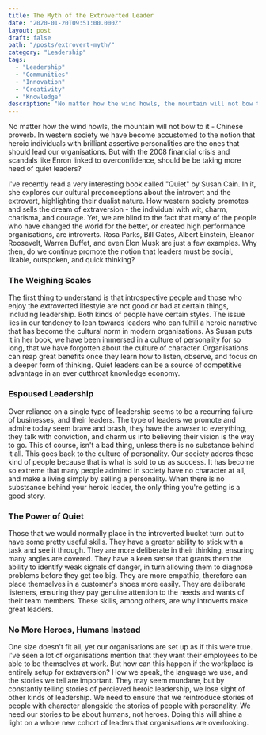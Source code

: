 ```yaml
---
title: The Myth of the Extroverted Leader
date: "2020-01-20T09:51:00.000Z"
layout: post
draft: false
path: "/posts/extrovert-myth/"
category: "Leadership"
tags:
  - "Leadership"
  - "Communities"
  - "Innovation"
  - "Creativity"
  - "Knowledge"
description: "No matter how the wind howls, the mountain will not bow to it - Chinese proverb. In western society we have become accustomed to the notion that heroic individuals with brilliant assertive personalities are the ones that should lead our organisations. But with the 2008 financial crisis and scandals like Enron linked to overconfidence, should be be taking more heed of quiet leaders?"
---
```


No matter how the wind howls, the mountain will not bow to it - Chinese proverb. In western society we have become accustomed to the notion that heroic individuals with brilliant assertive personalities are the ones that should lead our organisations. But with the 2008 financial crisis and scandals like Enron linked to overconfidence, should be be taking more heed of quiet leaders?

I've recently read a very interesting book called "Quiet" by Susan Cain. In it, she explores our cultural preconceptions about the introvert and the extrovert, highlighting their dualist nature. How western society promotes and sells the dream of extraversion - the individual with wit, charm, charisma, and courage. Yet, we are blind to the fact that many of the people who have changed the world for the better, or created high performance organisations, are introverts. Rosa Parks, Bill Gates, Albert Einstein, Eleanor Roosevelt, Warren Buffet, and even Elon Musk are just a few examples. Why then, do we continue promote the notion that leaders must be social, likable, outspoken, and quick thinking? 

### The Weighing Scales

The first thing to understand is that introspective people and those who enjoy the extroverted lifestyle are not good or bad at certain things, including leadership. Both kinds of people have certain styles. The issue lies in our tendency to lean towards leaders who can fulfill a heroic narrative that has become the cultural norm in modern organisations. As Susan puts it in her book, we have been immersed in a culture of personality for so long, that we have forgotten about the culture of character. Organisations can reap great benefits once they learn how to listen, observe, and focus on a deeper form of thinking. Quiet leaders can be a source of competitive advantage in an ever cutthroat knowledge economy. 

### Espoused Leadership

Over reliance on a single type of leadership seems to be a recurring failure of businesses, and their leaders. The type of leaders we promote and admire today seem brave and brash, they have the anwser to everything, they talk with conviction, and charm us into believing their vision is the way to go. This of course, isn't a bad thing, unless there is no substance behind it all. This goes back to the culture of personality. Our society adores these kind of people because that is what is sold to us as success. It has become so extreme that many people admired in society have no character at all, and make a living simply by selling a personality. When there is no substsance behind your heroic leader, the only thing you're getting is a good story.

### The Power of Quiet

Those that we would normally place in the introverted bucket turn out to have some pretty useful skills. They have a greater ability to stick with a task and see it through. They are more deliberate in their thinking, ensuring many angles are covered. They have a keen sense that grants them the ability to identify weak signals of danger, in turn allowing them to diagnose problems before they get too big. They are more empathic, therefore can place themselves in a customer's shoes more easily. They are deliberate listeners, ensuring they pay genuine attention to the needs and wants of their team members. These skills, among others, are why introverts make great leaders.

### No More Heroes, Humans Instead

One size doesn't fit all, yet our organisations are set up as if this were true. I've seen a lot of organisations mention that they want their employees to be able to be themselves at work. But how can this happen if the workplace is entirely setup for extraversion? How we speak, the language we use, and the stories we tell are important. They may seem mundane, but by constantly telling stories of percieved heroic leadership, we lose sight of other kinds of leadership. We need to ensure that we reintroduce stories of people with character alongside the stories of people with personality. We need our stories to be about humans, not heroes. Doing this will shine a light on a whole new cohort of leaders that organisations are overlooking.
